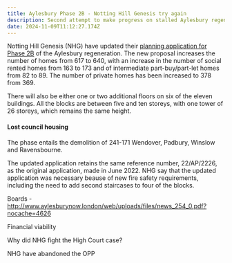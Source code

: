 ```yaml
---
title: Aylesbury Phase 2B - Notting Hill Genesis try again
description: Second attempt to make progress on stalled Aylesbury regeneration
date: 2024-11-09T11:12:27.174Z
---
```

Notting Hill Genesis (NHG) have updated their [planning application for Phase 2B](https://planning.southwark.gov.uk/online-applications/simpleSearchResults.do?action=firstPage) of the Aylesbury regeneration.  The new proposal increases the number of homes from 617 to 640, with an increase in the number of social rented homes from 163 to 173 and of intermediate part-buy/part-let homes from 82 to 89.  The number of private homes has been increased to 378 from 369.

There will also be either one or two additional floors on six of the eleven buildings. All the blocks are between five and ten storeys, with one tower of 26 storeys, which remains the same height.

#### Lost council housing



The phase entails the demolition of 241-171 Wendover, Padbury, Winslow and Ravensbourne.

The updated application retains the same reference number, 22/AP/2226, as the original application, made in June 2022.  NHG say that the updated application was necessary beause of new fire safety requirements, including the need to add second staircases to four of the blocks.

Boards -  <http://www.aylesburynow.london/web/uploads/files/news_254_0.pdf?nocache=4626>

Financial viability

Why did NHG fight the High Court case?

NHG have abandoned the OPP